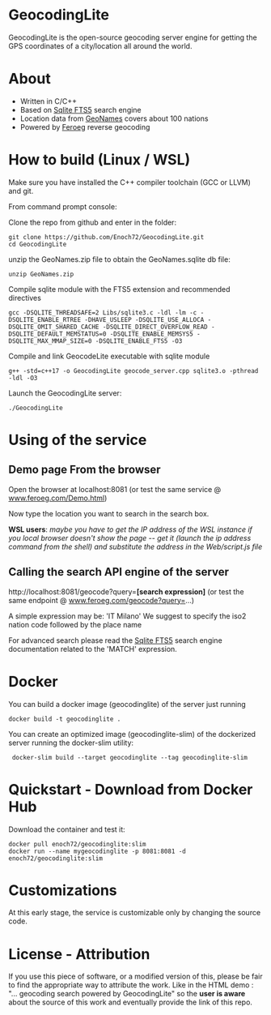 # GeocodingLite

GeocodingLite is the open-source geocoding server engine for getting the GPS coordinates of a city/location all around the world. 

# About

- Written in C/C++
- Based on [Sqlite FTS5](https://www.sqlite.org/fts5.html) search engine
- Location data from [GeoNames](https://www.geonames.org) covers about 100 nations 
- Powered by [Feroeg](https://feroeg.com) reverse geocoding

# How to build (Linux / WSL)

Make sure you have installed the C++ compiler toolchain (GCC or LLVM) and git.

From command prompt console:

Clone the repo from github and enter in the folder:
```
git clone https://github.com/Enoch72/GeocodingLite.git
cd GeocodingLite
```

unzip the GeoNames.zip file to obtain the GeoNames.sqlite db file:
```
unzip GeoNames.zip
```


Compile sqlite module with the FTS5 extension and recommended directives
```
gcc -DSQLITE_THREADSAFE=2 Libs/sqlite3.c -ldl -lm -c -DSQLITE_ENABLE_RTREE -DHAVE_USLEEP -DSQLITE_USE_ALLOCA -DSQLITE_OMIT_SHARED_CACHE -DSQLITE_DIRECT_OVERFLOW_READ -DSQLITE_DEFAULT_MEMSTATUS=0 -DSQLITE_ENABLE_MEMSYS5 -DSQLITE_MAX_MMAP_SIZE=0 -DSQLITE_ENABLE_FTS5 -O3
```

Compile and link GeocodeLite executable with sqlite module
```
g++ -std=c++17 -o GeocodingLite geocode_server.cpp sqlite3.o -pthread -ldl -O3
```

Launch the GeocodingLite server:
```
./GeocodingLite
```

# Using of the service

## Demo page From the browser

Open the browser at localhost:8081 (or test the same service @ www.feroeg.com/Demo.html)

Now type the location you want to search in the search box.

**WSL users**: *maybe you have to get the IP address of the WSL instance if you local browser doesn't show the page -- get it (launch the ip address command from the shell) and substitute the address in the Web/script.js file* 


## Calling the search API engine of the server

 http://localhost:8081/geocode?query=**[search expression]** (or test the same endpoint @ www.feroeg.com/geocode?query=...)
 
 A simple expression may be: 'IT Milano' 
 We suggest to specify the iso2 nation code followed by the place name

 For advanced search please read the [Sqlite FTS5](https://www.sqlite.org/fts5.html) search engine documentation related to the 'MATCH' expression.

# Docker
 
 You can build a docker image (geocodinglite) of the server just running

```
docker build -t geocodinglite .
```
 
 You can create an optimized image (geocodinglite-slim) of the dockerized server running the docker-slim utility:

```
 docker-slim build --target geocodinglite --tag geocodinglite-slim
```
# Quickstart - Download from Docker Hub 

Download the container and test it:  

```
docker pull enoch72/geocodinglite:slim
docker run --name mygeocodinglite -p 8081:8081 -d enoch72/geocodinglite:slim
```

# Customizations
 At this early stage, the service is customizable only by changing the source code.
  
# License - Attribution 
 
If you use this piece of software, or a modified version of this, please be fair to find the appropriate way to attribute the work. Like in the HTML demo : "... geocoding search powered by GeocodingLite" so the **user is aware** about the source of this work and eventually provide the link of this repo.
